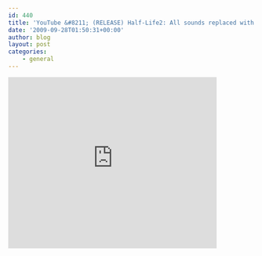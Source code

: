 ```yaml
---
id: 440
title: 'YouTube &#8211; (RELEASE) Half-Life2: All sounds replaced with my voice'
date: '2009-09-28T01:50:31+00:00'
author: blog
layout: post
categories:
    - general
---
```


<embed height="350" src="http://www.youtube.com/v/jwxN8sCIOOE&feature=player_embedded#t=374" type="application/x-shockwave-flash" width="425" wmode="transparent">